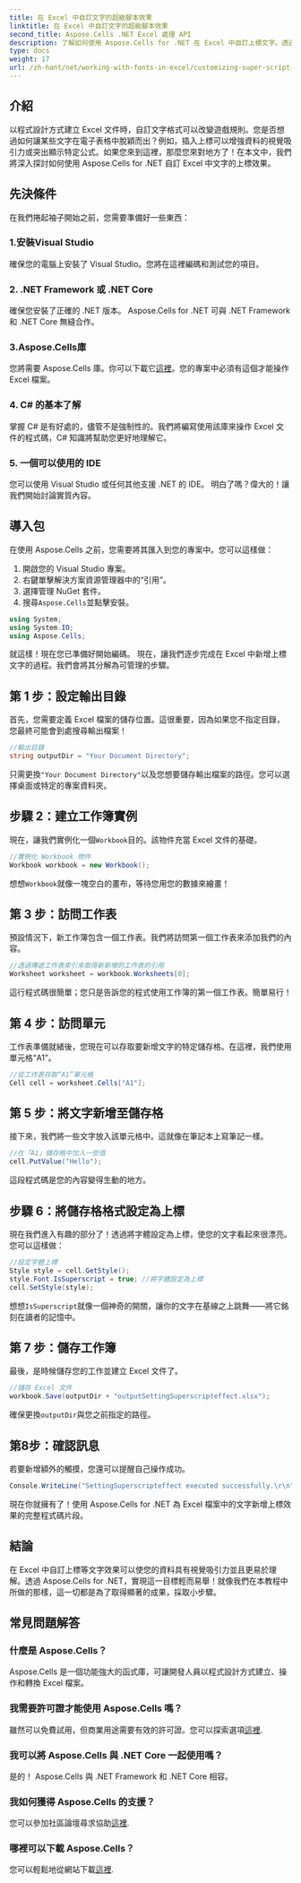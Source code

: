 ```yaml
---
title: 在 Excel 中自訂文字的超級腳本效果
linktitle: 在 Excel 中自訂文字的超級腳本效果
second_title: Aspose.Cells .NET Excel 處理 API
description: 了解如何使用 Aspose.Cells for .NET 在 Excel 中自訂上標文字。透過簡單的步驟增強您的電子表格。
type: docs
weight: 17
url: /zh-hant/net/working-with-fonts-in-excel/customizing-super-script-effect/
---
```

## 介紹
以程式設計方式建立 Excel 文件時，自訂文字格式可以改變遊戲規則。您是否想過如何讓某些文字在電子表格中脫穎而出？例如，插入上標可以增強資料的視覺吸引力或突出顯示特定公式。如果您來到這裡，那麼您來對地方了！在本文中，我們將深入探討如何使用 Aspose.Cells for .NET 自訂 Excel 中文字的上標效果。 
## 先決條件
在我們捲起袖子開始之前，您需要準備好一些東西：
### 1.安裝Visual Studio
確保您的電腦上安裝了 Visual Studio。您將在這裡編碼和測試您的項目。 
### 2. .NET Framework 或 .NET Core
確保您安裝了正確的 .NET 版本。 Aspose.Cells for .NET 可與 .NET Framework 和 .NET Core 無縫合作。
### 3.Aspose.Cells庫
您將需要 Aspose.Cells 庫。你可以下載它[這裡](https://releases.aspose.com/cells/net/)。您的專案中必須有這個才能操作 Excel 檔案。
### 4. C# 的基本了解
掌握 C# 是有好處的，儘管不是強制性的。我們將編寫使用該庫來操作 Excel 文件的程式碼，C# 知識將幫助您更好地理解它。
### 5. 一個可以使用的 IDE
您可以使用 Visual Studio 或任何其他支援 .NET 的 IDE。 
明白了嗎？偉大的！讓我們開始討論實質內容。
## 導入包
在使用 Aspose.Cells 之前，您需要將其匯入到您的專案中。您可以這樣做：
1. 開啟您的 Visual Studio 專案。
2. 右鍵單擊解決方案資源管理器中的“引用”。
3. 選擇管理 NuGet 套件。
4. 搜尋`Aspose.Cells`並點擊安裝。 
```csharp
using System;
using System.IO;
using Aspose.Cells;
```
就這樣！現在您已準備好開始編碼。
現在，讓我們逐步完成在 Excel 中新增上標文字的過程。我們會將其分解為可管理的步驟。
## 第 1 步：設定輸出目錄
首先，您需要定義 Excel 檔案的儲存位置。這很重要，因為如果您不指定目錄，您最終可能會到處搜尋輸出檔案！
```csharp
//輸出目錄
string outputDir = "Your Document Directory";
```
只需更換`"Your Document Directory"`以及您想要儲存輸出檔案的路徑。您可以選擇桌面或特定的專案資料夾。
## 步驟 2：建立工作簿實例
現在，讓我們實例化一個`Workbook`目的。該物件充當 Excel 文件的基礎。
```csharp
//實例化 Workbook 物件
Workbook workbook = new Workbook();
```
想想`Workbook`就像一塊空白的畫布，等待您用您的數據來繪畫！
## 第 3 步：訪問工作表
預設情況下，新工作簿包含一個工作表。我們將訪問第一個工作表來添加我們的內容。
```csharp
//透過傳遞工作表索引來取得新新增的工作表的引用
Worksheet worksheet = workbook.Worksheets[0];
```
這行程式碼很簡單；您只是告訴您的程式使用工作簿的第一個工作表。簡單易行！
## 第 4 步：訪問單元
工作表準備就緒後，您現在可以存取要新增文字的特定儲存格。在這裡，我們使用單元格“A1”。
```csharp
//從工作表存取“A1”單元格
Cell cell = worksheet.Cells["A1"];
```
## 第 5 步：將文字新增至儲存格
接下來，我們將一些文字放入該單元格中。這就像在筆記本上寫筆記一樣。
```csharp
//在「A1」儲存格中加入一些值
cell.PutValue("Hello");
```
這段程式碼是您的內容變得生動的地方。 
## 步驟 6：將儲存格格式設定為上標
現在我們進入有趣的部分了！透過將字體設定為上標，使您的文字看起來很漂亮。您可以這樣做：
```csharp
//設定字體上標
Style style = cell.GetStyle();
style.Font.IsSuperscript = true; //將字體設定為上標
cell.SetStyle(style);
```
想想`IsSuperscript`就像一個神奇的開關，讓你的文字在基線之上跳舞——將它銘刻在讀者的記憶中。
## 第 7 步：儲存工作簿
最後，是時候儲存您的工作並建立 Excel 文件了。 
```csharp
//儲存 Excel 文件
workbook.Save(outputDir + "outputSettingSuperscripteffect.xlsx");
```
確保更換`outputDir`與您之前指定的路徑。 
## 第8步：確認訊息
若要新增額外的觸摸，您還可以提醒自己操作成功。
```csharp
Console.WriteLine("SettingSuperscripteffect executed successfully.\r\n");
```
現在你就擁有了！使用 Aspose.Cells for .NET 為 Excel 檔案中的文字新增上標效果的完整程式碼片段。
## 結論
在 Excel 中自訂上標等文字效果可以使您的資料具有視覺吸引力並且更易於理解。透過 Aspose.Cells for .NET，實現這一目標輕而易舉！就像我們在本教程中所做的那樣，這一切都是為了取得顯著的成果，採取小步驟。
## 常見問題解答
### 什麼是 Aspose.Cells？
Aspose.Cells 是一個功能強大的函式庫，可讓開發人員以程式設計方式建立、操作和轉換 Excel 檔案。
### 我需要許可證才能使用 Aspose.Cells 嗎？
雖然可以免費試用，但商業用途需要有效的許可證。您可以探索選項[這裡](https://purchase.aspose.com/buy).
### 我可以將 Aspose.Cells 與 .NET Core 一起使用嗎？
是的！ Aspose.Cells 與 .NET Framework 和 .NET Core 相容。
### 我如何獲得 Aspose.Cells 的支援？
您可以參加社區論壇尋求協助[這裡](https://forum.aspose.com/c/cells/9).
### 哪裡可以下載 Aspose.Cells？
您可以輕鬆地從網站下載[這裡](https://releases.aspose.com/cells/net/).
